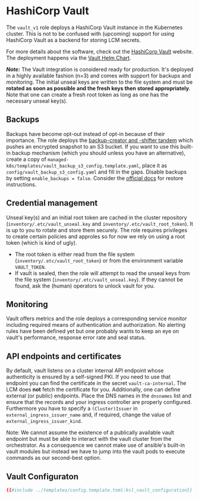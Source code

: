 # HashiCorp Vault

The `vault_v1` role deploys a HashiCorp Vault instance in the Kubernetes
cluster. This is not to be confused with (upcoming) support for using HashiCorp
Vault as a backend for storing LCM secrets.

For more details about the software, check out the
[HashiCorp Vault](https://www.vaultproject.io/) website. The deployment happens
via the [Vault Helm Chart](https://github.com/hashicorp/vault-helm/).

***Note:*** The Vault integration is considered ready for production. It's deployed in a highly available fashion (n=3) and comes with support for backups and monitoring. The initial unseal keys are written to the file system and must be **rotated as soon as possible and the fresh keys then stored appropriately**. Note that one can create a fresh root token as long as one has the necessary unseal key(s).

## Backups

Backups have become opt-out instead of opt-in because of their importance. The role deploys the [backup-creator and -shifter tandem](https://gitlab.com/yaook/images/backup-creator) which pushes an encrypted snapshot to an S3 bucket. If you want to use this built-in backup mechanism (which you should unless you have an alternative), create a copy of `managed-k8s/templates/vault_backup_s3_config.template.yaml`, place it as `config/vault_backup_s3_config.yaml` and fill in the gaps. Disable backups by setting `enable_backups = false`. Consider the [official docs](https://developer.hashicorp.com/vault/tutorials/standard-procedures/sop-restore) for restore instructions.

## Credential management

Unseal key(s) and an initial root token are cached in the cluster repository (`inventory/.etc/vault_unseal.key` and `inventory/.etc/vault_root_token`). It is up to you to rotate and store them securely. The role requires privileges to create certain policies and approles so for now we rely on using a root token (which is kind of ugly).

- The root token is either read from the file system (`inventory/.etc/vault_root_token`) or from the environment variable `VAULT_TOKEN`.
- If vault is sealed, then the role will attempt to read the unseal keys from the file system (`inventory/.etc/vault_unseal.key`). If they cannot be found, ask the (human) operators to unlock vault for you.

## Monitoring

Vault offers metrics and the role deploys a corresponding service monitor including required means of authentication and authorization. No alerting rules have been defined yet but one probably wants to keep an eye on vault's performance, response error rate and seal status.

## API endpoints and certificates

By default, vault listens on a cluster internal API endpoint whose authenticity is ensured by a self-signed PKI. If you need to use that endpoint you can find the certificate in the secret `vault-ca-internal`. The LCM does **not** fetch the certificate for you. Additionally, one can define external (or public) endpoints. Place the DNS names in the `dnsnames` list and ensure that the records and your ingress controller are properly configured. Furthermore you have to specify a `(Cluster)Issuer` in `external_ingress_issuer_name` and, if required, change the value of `external_ingress_issuer_kind`.

Note: We cannot assume the existence of a publically available vault endpoint but must be able to interact with the vault cluster from the orchestrator. As a consequence we cannot make use of ansible's built-in vault modules but instead we have to jump into the vault pods to execute commands as our second-best option.

## Vault Configuraton

```toml
{{#include ../templates/config.template.toml:ksl_vault_configuration}}
```
